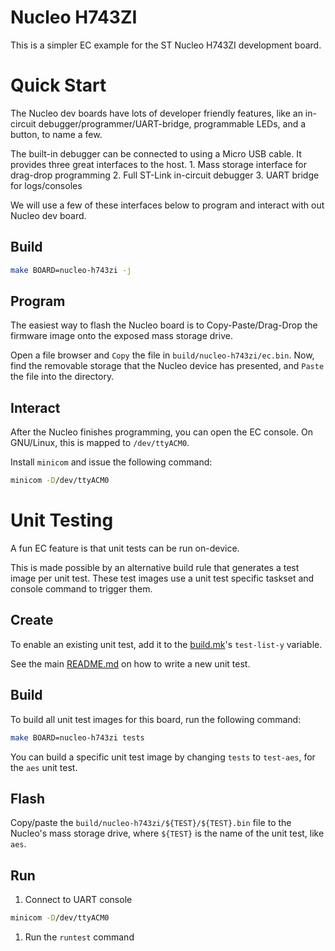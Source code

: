 # Nucleo H743ZI

This is a simpler EC example for the ST Nucleo H743ZI development board.

# Quick Start

The Nucleo dev boards have lots of developer friendly features, like an
in-circuit debugger/programmer/UART-bridge, programmable LEDs, and a button, to
name a few.

The built-in debugger can be connected to using a Micro USB cable. It provides
three great interfaces to the host. 1. Mass storage interface for drag-drop
programming 2. Full ST-Link in-circuit debugger 3. UART bridge for logs/consoles

We will use a few of these interfaces below to program and interact with out
Nucleo dev board.

## Build

```bash
make BOARD=nucleo-h743zi -j
```

## Program

The easiest way to flash the Nucleo board is to Copy-Paste/Drag-Drop the
firmware image onto the exposed mass storage drive.

Open a file browser and `Copy` the file in `build/nucleo-h743zi/ec.bin`. Now,
find the removable storage that the Nucleo device has presented, and `Paste` the
file into the directory.

## Interact

After the Nucleo finishes programming, you can open the EC console. On
GNU/Linux, this is mapped to `/dev/ttyACM0`.

Install `minicom` and issue the following command:

```bash
minicom -D/dev/ttyACM0
```

# Unit Testing

A fun EC feature is that unit tests can be run on-device.

This is made possible by an alternative build rule that generates a test image
per unit test. These test images use a unit test specific taskset and console
command to trigger them.

## Create

To enable an existing unit test, add it to the [build.mk](build.mk)'s
`test-list-y` variable.

See the main [README.md](/README.md) on how to write a new unit test.

## Build

To build all unit test images for this board, run the following command:

```bash
make BOARD=nucleo-h743zi tests
```

You can build a specific unit test image by changing `tests` to `test-aes`, for
the `aes` unit test.

## Flash

Copy/paste the `build/nucleo-h743zi/${TEST}/${TEST}.bin` file to the Nucleo's
mass storage drive, where `${TEST}` is the name of the unit test, like `aes`.

## Run

1.  Connect to UART console

```bash
minicom -D/dev/ttyACM0
```

1.  Run the `runtest` command

